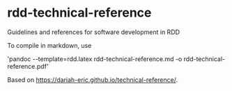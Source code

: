 # rdd-technical-reference
Guidelines and references for software development in RDD

To compile in markdown, use

'pandoc --template=rdd.latex rdd-technical-reference.md -o rdd-technical-reference.pdf'

Based on https://dariah-eric.github.io/technical-reference/.
